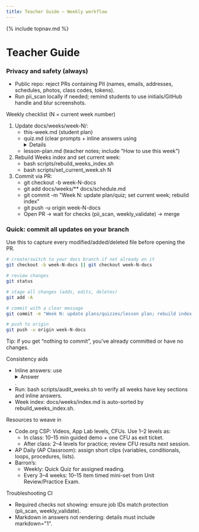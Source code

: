 ```yaml
---
title: Teacher Guide — Weekly workflow
---
```

{% include topnav.md %}

# Teacher Guide

### Privacy and safety (always)
- Public repo: reject PRs containing PII (names, emails, addresses, schedules, photos, class codes, tokens).
- Run pii_scan locally if needed; remind students to use initials/GitHub handle and blur screenshots.

Weekly checklist (N = current week number)
1. Update docs/weeks/week-N/:
   - this-week.md (student plan)
   - quiz.md (clear prompts + inline answers using <details markdown="1">)
   - lesson-plan.md (teacher notes; include “How to use this week”)
2. Rebuild Weeks index and set current week:
   - bash scripts/rebuild_weeks_index.sh
   - bash scripts/set_current_week.sh N
3. Commit via PR:
   - git checkout -b week-N-docs
   - git add docs/weeks/** docs/schedule.md
   - git commit -m "Week N: update plan/quiz; set current week; rebuild index"
   - git push -u origin week-N-docs
   - Open PR → wait for checks (pii_scan, weekly_validate) → merge

### Quick: commit all updates on your branch
Use this to capture every modified/added/deleted file before opening the PR.

```bash
# create/switch to your docs branch if not already on it
git checkout -b week-N-docs || git checkout week-N-docs

# review changes
git status

# stage all changes (adds, edits, deletes)
git add -A

# commit with a clear message
git commit -m "Week N: update plans/quizzes/lesson plan; rebuild index; set current week"

# push to origin
git push -u origin week-N-docs
```

Tip: if you get “nothing to commit”, you’ve already committed or have no changes.

Consistency aids
- Inline answers: use <details markdown="1"><summary>Answer</summary> … </details>.
- Run: bash scripts/audit_weeks.sh to verify all weeks have key sections and inline answers.
- Week index: docs/weeks/index.md is auto-sorted by rebuild_weeks_index.sh.

Resources to weave in
- Code.org CSP: Videos, App Lab levels, CFUs. Use 1–2 levels as:
  - In class: 10–15 min guided demo + one CFU as exit ticket.
  - After class: 2–4 levels for practice; review CFU results next session.
- AP Daily (AP Classroom): assign short clips (variables, conditionals, loops, procedures, lists).
- Barron’s:
  - Weekly: Quick Quiz for assigned reading.
  - Every 3–4 weeks: 10–15 item timed mini-set from Unit Review/Practice Exam.

Troubleshooting CI
- Required checks not showing: ensure job IDs match protection (pii_scan, weekly_validate).
- Markdown in answers not rendering: details must include markdown="1".